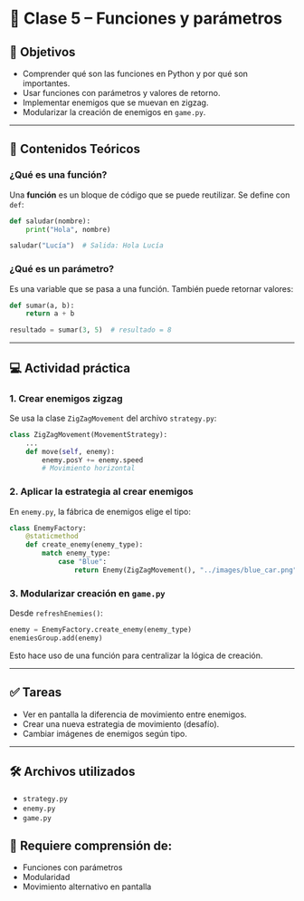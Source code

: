 
# 📘 Clase 5 – Funciones y parámetros

## 🎯 Objetivos
- Comprender qué son las funciones en Python y por qué son importantes.
- Usar funciones con parámetros y valores de retorno.
- Implementar enemigos que se muevan en zigzag.
- Modularizar la creación de enemigos en `game.py`.

---

## 🧠 Contenidos Teóricos

### ¿Qué es una función?
Una **función** es un bloque de código que se puede reutilizar. Se define con `def`:

```python
def saludar(nombre):
    print("Hola", nombre)

saludar("Lucía")  # Salida: Hola Lucía
```

### ¿Qué es un parámetro?
Es una variable que se pasa a una función. También puede retornar valores:

```python
def sumar(a, b):
    return a + b

resultado = sumar(3, 5)  # resultado = 8
```

---

## 💻 Actividad práctica

### 1. Crear enemigos zigzag

Se usa la clase `ZigZagMovement` del archivo `strategy.py`:

```python
class ZigZagMovement(MovementStrategy):
    ...
    def move(self, enemy):
        enemy.posY += enemy.speed
        # Movimiento horizontal
```

### 2. Aplicar la estrategia al crear enemigos

En `enemy.py`, la fábrica de enemigos elige el tipo:

```python
class EnemyFactory:
    @staticmethod
    def create_enemy(enemy_type):
        match enemy_type:
            case "Blue":
                return Enemy(ZigZagMovement(), "../images/blue_car.png", "Blue")
```

### 3. Modularizar creación en `game.py`

Desde `refreshEnemies()`:

```python
enemy = EnemyFactory.create_enemy(enemy_type)
enemiesGroup.add(enemy)
```

Esto hace uso de una función para centralizar la lógica de creación.

---

## ✅ Tareas

- Ver en pantalla la diferencia de movimiento entre enemigos.
- Crear una nueva estrategia de movimiento (desafío).
- Cambiar imágenes de enemigos según tipo.

---

## 🛠 Archivos utilizados
- `strategy.py`
- `enemy.py`
- `game.py`

## 🧩 Requiere comprensión de:
- Funciones con parámetros
- Modularidad
- Movimiento alternativo en pantalla
